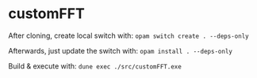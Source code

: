 customFFT
========

After cloning, create local switch with:
`opam switch create . --deps-only`

Afterwards, just update the switch with:
`opam install . --deps-only`

Build & execute with:
`dune exec ./src/customFFT.exe`
